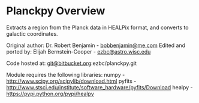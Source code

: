 # Planckpy Overview 

Extracts a region from the Planck data in HEALPix format, and converts to
galactic coordinates.

Original author: Dr. Robert Benjamin - bobbenjamin@me.com
Edited and ported by: Elijah Bernstein-Cooper - ezbc@astro.wisc.edu

Code hosted at:
git@bitbucket.org:ezbc/planckpy.git

Module requires the following libraries:
    numpy - http://www.scipy.org/scipylib/download.html
    pyfits - http://www.stsci.edu/institute/software_hardware/pyfits/Download
    healpy - https://pypi.python.org/pypi/healpy


